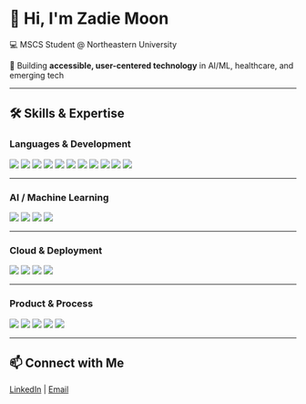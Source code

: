 # 👋 Hi, I'm Zadie Moon

💻 MSCS Student @ Northeastern University 

🌱 Building **accessible, user-centered technology** in AI/ML, healthcare, and emerging tech  

---

## 🛠 Skills & Expertise

### Languages & Development
<div>
  <img src="https://img.shields.io/badge/Python-3776AB?style=for-the-badge&logo=python&logoColor=white"/>
  <img src="https://img.shields.io/badge/Java-007396?style=for-the-badge&logo=java&logoColor=white"/>
  <img src="https://img.shields.io/badge/C/C++-00599C?style=for-the-badge&logo=c%2B%2B&logoColor=white"/>
  <img src="https://img.shields.io/badge/JavaScript-F7DF1E?style=for-the-badge&logo=javascript&logoColor=black"/>
  <img src="https://img.shields.io/badge/TypeScript-3178C6?style=for-the-badge&logo=typescript&logoColor=white"/>
  <img src="https://img.shields.io/badge/React-61DAFB?style=for-the-badge&logo=react&logoColor=black"/>
  <img src="https://img.shields.io/badge/Node.js-339933?style=for-the-badge&logo=node.js&logoColor=white"/>
  <img src="https://img.shields.io/badge/HTML5-E34F26?style=for-the-badge&logo=html5&logoColor=white"/>
  <img src="https://img.shields.io/badge/CSS3-1572B6?style=for-the-badge&logo=css3&logoColor=white"/>
  <img src="https://img.shields.io/badge/R-276DC3?style=for-the-badge&logo=r&logoColor=white"/>
  <img src="https://img.shields.io/badge/Swift-F05138?style=for-the-badge&logo=swift&logoColor=white"/>
</div>

---

### AI / Machine Learning
<div>
  <img src="https://img.shields.io/badge/PyTorch-F05032?style=for-the-badge&logo=pytorch&logoColor=white"/>
  <img src="https://img.shields.io/badge/TensorFlow-FF6F00?style=for-the-badge&logo=tensorflow&logoColor=white"/>
  <img src="https://img.shields.io/badge/NLP, CV, Speech, RL-lightgrey?style=for-the-badge"/>
  <img src="https://img.shields.io/badge/Multimodal-Models-8A2BE2?style=for-the-badge"/>
</div>

---

### Cloud & Deployment
<div>
  <img src="https://img.shields.io/badge/AWS-232F3E?style=for-the-badge&logo=amazon-aws&logoColor=white"/>
  <img src="https://img.shields.io/badge/GCP-F5F5F5?style=for-the-badge&logo=google-cloud&logoColor=black"/>
  <img src="https://img.shields.io/badge/Azure-0089D6?style=for-the-badge&logo=microsoft-azure&logoColor=white"/>
  <img src="https://img.shields.io/badge/ML_Deployment-Production-green?style=for-the-badge"/>
</div>

---

### Product & Process
<div>
  <img src="https://img.shields.io/badge/Agile/Scrum-0052CC?style=for-the-badge"/>
  <img src="https://img.shields.io/badge/Jira-0052CC?style=for-the-badge&logo=jira&logoColor=white"/>
  <img src="https://img.shields.io/badge/UCD_Figma-F24E1E?style=for-the-badge&logo=figma&logoColor=white"/>
  <img src="https://img.shields.io/badge/Product_Strategy-1E90FF?style=for-the-badge"/>
  <img src="https://img.shields.io/badge/Analytics-FFA500?style=for-the-badge"/>
</div>


---

## 📫 Connect with Me
[LinkedIn](https://www.linkedin.com/) | [Email](mailto:zadiemoon.println@gmail.com)
